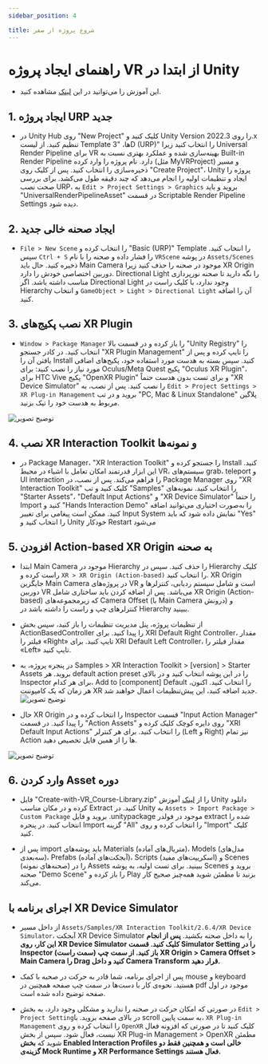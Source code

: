 ```yaml
---
sidebar_position: 4

title: شروع پروژه از صفر
---
```


# راهنمای ایجاد پروژه VR از ابتدا در Unity

- این آموزش را می‌توانید در این [لینک](https://learn.unity.com/tutorial/create-a-vr-starter-project-from-scratch) مشاهده کنید.

## 1. ایجاد پروژه URP جدید

- در Unity Hub روی "New Project" کلیک کنید و Unity Version را روی 2022.3.x تنظیم کنید. از لیست Template ها، "3D (URP)" را انتخاب کنید زیرا Universal Render Pipeline برای VR بهینه‌سازی شده و عملکرد بهتری نسبت به Built-in Render Pipeline دارد. نام پروژه را وارد کرده (مثل MyVRProject) و مسیر ذخیره‌سازی را انتخاب کنید. پس از کلیک روی "Create Project"، Unity پروژه را ایجاد و تنظیمات اولیه را انجام می‌دهد که چند دقیقه طول می‌کشد. برای بررسی صحت نصب URP، به `Edit > Project Settings > Graphics` بروید و باید "UniversalRenderPipelineAsset" در قسمت Scriptable Render Pipeline Settings دیده شود.

## 2. ایجاد صحنه خالی جدید

- `File > New Scene` را انتخاب کرده و "Basic (URP)" Template را انتخاب کنید. سپس `Ctrl + S` را فشار داده و صحنه را با نام `VRScene` در پوشه `Assets/Scenes` ذخیره کنید. حال باید Main Camera موجود در صحنه را حذف کنید زیرا XR Origin دوربین اختصاصی خودش را دارد. Directional Light را نگه دارید تا صحنه نورپردازی مناسب داشته باشد. اگر Directional Light وجود ندارد، با کلیک راست در Hierarchy و انتخاب `GameObject > Light > Directional Light` آن را اضافه کنید.

## 3. نصب پکیج‌های XR Plugin

- `Window > Package Manager` را باز کرده و در قسمت بالا "Unity Registry" را انتخاب کنید. در کادر جستجو "XR Plugin Management" را تایپ کرده و پس از یافتن آن را Install کنید. سپس بسته به هدست مورد استفاده خود، پکیج‌های اضافی مورد نیاز را نصب کنید: برای Oculus/Meta Quest پکیج "Oculus XR Plugin"، برای HTC Vive پکیج "OpenXR Plugin" و برای تست بدون هدست حتماً "XR Device Simulator" را نصب کنید. پس از نصب، به `Edit > Project Settings > XR Plug-in Management` بروید و در تب "PC, Mac & Linux Standalone" پلاگین مربوط به هدست خود را تیک بزنید.

![توضیح تصویر](./img/4-setup-from-scratch-1.avif)

## 4. نصب XR Interaction Toolkit و نمونه‌ها

- در Package Manager، "XR Interaction Toolkit" را جستجو کرده و Install کنید. این ابزار قدرتمند امکان تعامل با اشیاء در محیط VR، سیستم‌های grab، teleport و UI interaction را فراهم می‌کند. پس از نصب، در Package Manager روی "XR Interaction Toolkit" کلیک کنید و تب "Samples" را انتخاب کنید. نمونه‌های "Starter Assets"، "Default Input Actions" و "XR Device Simulator" را حتماً Import کنید و "Hands Interaction Demo" را به‌صورت اختیاری می‌توانید اضافه کنید. ممکن است پیغامی برای تغییر Input System نمایش داده شود که باید "Yes" را انتخاب کنید و Unity خودکار Restart می‌شود

## 5. افزودن Action-based XR Origin به صحنه

- ابتدا Main Camera موجود در Hierarchy را حذف کنید. سپس در Hierarchy کلیک راست کرده و `XR > XR Origin (Action-based)` را انتخاب کنید. XR Origin جایگزین Main Camera در پروژه‌های VR است و شامل سیستم ردیابی، کنترلرها و دوربین VR می‌باشد. پس از اضافه کردن باید ساختاری شامل XR Origin (Action-based) که زیرمجموعه‌های Camera Offset (با Main Camera درونش) و کنترلرهای چپ و راست را داشته باشد در Hierarchy ببینید.

- از تنظیمات پروژه، پنل مدیریت تنظیمات را باز کنید، سپس بخش ActionBasedController را پیدا کنید. برای XRI Default Right Controller، مقدار فیلتر را «Right» تایپ کنید. برای XRI Default Left Controller، مقدار فیلتر را «Left» تایپ کنید.

- در پنجره پروژه، به Samples > XR Interaction Toolkit > [version] > Starter Assets بروید. هر default action preset را در این پوشه انتخاب کنید و در بالای Inspector برای هر کدام، Add to [component] Default را انتخاب کنید. اکنون، هر زمان که یک کامپوننت XR جدید اضافه کنید، این پیش‌تنظیمات اعمال خواهند شد.
  ![توضیح تصویر](./img/4-setup-from-scratch-3.avif)

- حال XR Origin را انتخاب کرده و در Inspector قسمت "Input Action Manager" را پیدا کنید. در قسمت "Action Assets" روی دایره کوچک کلیک کرده و "XRI Default Input Actions" را انتخاب کنید. برای هر کنترلر (Left و Right) نیز تمام Action ها را از همین فایل تخصیص دهید.

![توضیح تصویر](./img/4-setup-from-scratch-2.avif)

## 6. وارد کردن Asset دوره

- فایل "Create-with-VR_Course-Library.zip" را از [لینک](https://connect-prd-cdn.unity.com/20220610/d638c93b-31c9-4de8-ba2f-4074bab8f1e7/Create-with-VR_Course-Library.zip) آموزش Unity دانلود کرده و در مکان مناسب Extract کنید. در Unity به `Assets > Import Package > Custom Package` بروید و فایل .unitypackage موجود در فولدر extract شده را انتخاب کنید. در پنجره Import گزینه "All" را انتخاب کرده و روی "Import" کلیک کنید.

- پس از import باید پوشه‌های Materials (متریال‌های آماده)، Models (مدل‌های سه‌بعدی)، Prefabs (آبجکت‌های آماده)، Scripts (اسکریپت‌های مفید) و Scenes (صحنه‌های نمونه) را در Assets ببینید. برای تست اولیه، به پوشه Scenes بروید و صحنه "Demo Scene" را باز کرده و Play بزنید تا مطمئن شوید همه‌چیز صحیح کار می‌کند.

## اجرای برنامه با XR Device Simulator

- از داخل مسیر `Assets/Samples/XR Interaction Toolkit/2.6.4/XR Device Simulator`، آبجکت XR Device Simulator را به داخل صحنه بکشید. **پس از انجام این کار، روی XR Device Simulator کلیک کنید. قسمت Simulator Setting را در Inspector (سمت راست) باز کنید. از سمت چپ XR Origin > Camera Offset > Main Camera را Drag کنید و داخل Camera Transform قرار دهید.**

- پس از اجرای برنامه، شما قادر به حرکت در صحبه با کمک mouse و keyboard هستید. نحوه‌ی کار با دست‌ها در سمت چپ صفحه همچنین در pdf موجود در اول صفحه توضیح داده شده است.

- در صورتی که امکان حرکت در صحنه را ندارید و مشکلی وجود دارد، به بخش `Edit > Project Setting`در بالای صفحه بروید. با scroll به سمت پایین، `XR Plug-in Management` را انتخاب کرده و روی `OpenXR` کلیک کنید تا در صورتی که افزونه فعال نیست، فعال شود. سپس از بخش XR Plug-in Management > OpenXR مطمئن شوید که **بخش Enabled Interaction Profiles خالی است و همچنین فقط دو گزینه‌ی Mock Runtime و XR Performance Settings فعال هستند.**
